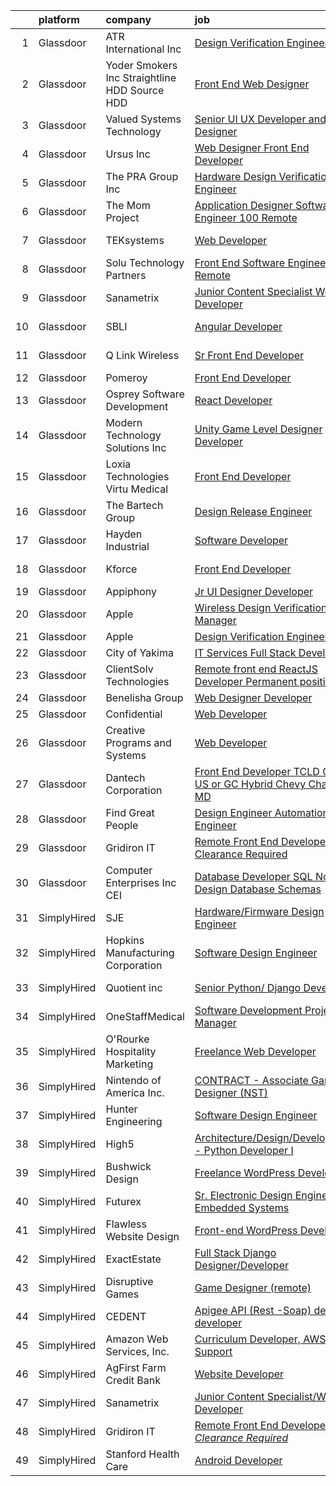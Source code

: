 

|    | platform    | company                                         | job                                                                                                                                                                                                                                                                                                                                                                                                                                                                                                                                                                                                                                                                                                                                                                                                                                                                                                                                                                                                                                                                                                                                                                                                                                                                                                                                                                                                                                                                                | update_time   | location          |
|---:|:------------|:------------------------------------------------|:-----------------------------------------------------------------------------------------------------------------------------------------------------------------------------------------------------------------------------------------------------------------------------------------------------------------------------------------------------------------------------------------------------------------------------------------------------------------------------------------------------------------------------------------------------------------------------------------------------------------------------------------------------------------------------------------------------------------------------------------------------------------------------------------------------------------------------------------------------------------------------------------------------------------------------------------------------------------------------------------------------------------------------------------------------------------------------------------------------------------------------------------------------------------------------------------------------------------------------------------------------------------------------------------------------------------------------------------------------------------------------------------------------------------------------------------------------------------------------------|:--------------|:------------------|
|  1 | Glassdoor   | ATR International  Inc                          | [Design Verification Engineer](https://www.glassdoor.com/partner/jobListing.htm?pos=128&ao=1110586&s=58&guid=000001830c81aff4b227bae9e750d339&src=GD_JOB_AD&t=SR&vt=w&ea=1&cs=1_fb7da56f&cb=1662362169695&jobListingId=1008086119494&cpc=6A22310A23505C64&jrtk=3-0-1gc683c0ojoqa801-1gc683c1bimai800-4d9c965822c404a6--6NYlbfkN0BfNYU94KzJuWtLrCRU4sQ8b6XPKhdAMrb_eI6vBPAcxGp2vtubbaCPO_moSyC27F-JGLwg56X8qq40Xsf4OF_lugtX8Mi_Vxx8P90hvtaYHGFyIqYhUYPsK4ZbBZVihhbTTk7nORfjq75_lRGAVS6LDPsgb_IbCYjqj9rQOcB8_j-6MaO5SxBunCSR_GN4KAk3RxlZxEAwvbjK7rqBkMvDGQNmJ3PSdDhZKyOQzz4107pqVYKkLenCrgS7-H3qlaPOGDPYEPeQ6v9kQX6r8MYiC_ddcWY6wdIjRfWui8-JiTBbMC_hHh_Cw2xKBXFg38Ql8fp362nIdkLonEYkOZrv5aIGlhgu7SOWxoBQulpiX0wPXBOrNQdKhFg_ZO3NSrFW8i4QTjLFFqJOcKdR_JM8xm9d0KtqOCJ2QP1BPnSrPCk41RdMPCeWNSAAL37fc5FdUieqbKj2uOdUn6XR0WK2kkElOAISA07ISr6UXrPYPUkMjQhCEvJk_SBP1DvJrJk%3D)                                                                                                                                                                                                                                                                                                                                                                                                                                                                                                                                                                                                              | 13d           | Milpitas, CA      |
|  2 | Glassdoor   | Yoder Smokers Inc  Straightline HDD  Source HDD | [Front End Web Designer](https://www.glassdoor.com/partner/jobListing.htm?pos=108&ao=1110586&s=58&guid=000001830c81aff4b227bae9e750d339&src=GD_JOB_AD&t=SR&vt=w&ea=1&cs=1_adcbdcf1&cb=1662362169693&jobListingId=1008097207409&cpc=7E331B339EFC28D0&jrtk=3-0-1gc683c0ojoqa801-1gc683c1bimai800-1fce3864310a3f03--6NYlbfkN0BOdRJV5k-L3FNCzjCgEhEptbzWR3mFvjnAQnp9JcinXOCVt8QEYBvHqTiHBHSlg98hTrhJExUUVa6v67S1gFyb-OBe8UoPzNouRDn3C9as0WFadlKMeZgUrqrdZ8hm_e9Z-8jTT-HPwLMdKEaf6nFSEDiY93r1Hqa_nw7whddI5F-1mZvAJ0zg1eaCReXvVOpIf1qyPiH_mslXEY-Cu-bfgDy5ihn8x3qVLB4fNCmRgFaUVBiqAWL8EoVn1pit7lsJFNMjxkiN26qo4dEpoW9QdLDehLD54zGyJgDUY1s5VmNZK_Xb9Xamo47MPJGQaYqr0ONn7O_SVZmzEecQUAjxw_wJdrRFROlUlMtGEcdyLWoh6Xf47WumWQA2ZVTyAfoDlwD-W8DB3UtNSaRYYt-B3FaFj7fMl0_eojd-8TDFXBTUqUgVV0GBVdFKO3mGUAmu805xxMf1r6sl5Apghq6BXim15yu6vhBvcWZKwpvSor7XjdrJLFCbr0BjdG5bNsL8fLmZ8-uTSg%3D%3D)                                                                                                                                                                                                                                                                                                                                                                                                                                                                                                                                                                                                      | 9d            | Hutchinson, KS    |
|  3 | Glassdoor   | Valued Systems Technology                       | [Senior UI UX Developer and Designer](https://www.glassdoor.com/partner/jobListing.htm?pos=115&ao=1110586&s=58&guid=000001830c81aff4b227bae9e750d339&src=GD_JOB_AD&t=SR&vt=w&ea=1&cs=1_ee06b397&cb=1662362169693&jobListingId=1008115945211&cpc=8A48E7D5890B96AC&jrtk=3-0-1gc683c0ojoqa801-1gc683c1bimai800-79c344923fe7279e--6NYlbfkN0AtR68e5gWpPxoovZgA7Udo-dcymoK0NpHFMpIgh7LYz-Xd_XlVsIVo_P3rB4h1ufY2_7Abqs1GSbLoXWnt32pIkfeeGMqvDdxAGRYsW1K7KSSPbzDEBIdq05YsKEyEQYLlUlflTaQPwdQLQW-YP-NbjZNguQpir11CdaiOZAiL1DxriDIm8mOC1cK6juodC9U5oFOYP6Z6jxJ_OtAh42Uf5eLzu-DO3MRtwt3QZlnqg99u3s8QGhmFQayfufIV5j71-eOgnsNUtRLcGm3PhMzTTlsMdG1XnLdTQpeqWNP8HnZ6VnVeWVQj-sQulqzQ7yvuVPQNoZgzK6edY5qL2YsXTzzd32qrrSlKsAw2p62p_r1XW_2mFN1THdnMnqkeO_rQLbkbj-oPSfhD4IoeFVDPW3Ul62yo_fC615EwM9bZWig1915KoODfB6v0dr8DM9ZvXG_t5d_SURqb8celpxPSXZSxcH3obwmr1ovwkczQB4s0fsO_DQi7WGr5qLi0H8PHBgQoqA_R7Q%3D%3D)                                                                                                                                                                                                                                                                                                                                                                                                                                                                                                                                                                                         | 1d            | Phoenix, AZ       |
|  4 | Glassdoor   | Ursus  Inc                                      | [Web Designer   Front End Developer](https://www.glassdoor.com/partner/jobListing.htm?pos=129&ao=1110586&s=58&guid=000001830c81aff4b227bae9e750d339&src=GD_JOB_AD&t=SR&vt=w&ea=1&cs=1_b17d50ea&cb=1662362169695&jobListingId=1008097361956&cpc=8795CF9063CD573D&jrtk=3-0-1gc683c0ojoqa801-1gc683c1bimai800-0ea09b14e2348c5f--6NYlbfkN0CT8vBT9H5mqECx2dfLV_FONLPDKpIRssxVwtj05Tmm4rA5I0VNOPdM1oYsK66ov5pqYS3gXk2ozh0lVEZwzGOqZs8rlCBef2uQoy630wv6aUBqB1D9vjbSnni5WCVaS2e0KhCWi_8-XMv97hUEg7H9r8pKMO8klnwzDsU9mPVyqE5wVDnTov1Pu_UnRYhnE0_Osqvwl8WORWgB_kOjxQQLPQWG-NWIcptfTftC_xvyt1c40uobZ403OrjOg5_p8zqz3cLzwrnHTjqWeFEhkd7FYyVcjiJCMFkVznphRmtkhKbL2ZU9aWVWUjChbdkFdlAiu4tIvv-tEhlvNaragy1ZQhsvGhOC5anf8D4yfIGDJbK-bmh5xwt1uscED6ao3EPCxdfHKv4RZ6Q3-m_MTe1dE6Nugv26rrW9yIa8ooHEPIgJzYTeC7TeJ6xGxEjr0Q_LC6p6H5q3S5tqAKobaBFAUOLFzaYkqfJx113jx_K_L_nMglR_563sJVj5fjl9NqCXGH0Y-XPERo7KAnZDzHd_IBj-LfclVO15OUHyiRT8ycLkhtXG4oPmnT3pGG1xPSaHi6KLVzLUFRdQfExObDMHLmEF3yAjS99Sv5RV-uis2IrDPjv3rGyNd1QVOpkGAmXPJe6kLlrwAx6_KVc0IbJGzyEd1IPgMQEXHph4pd6hHZn65wAzZiLR1_FLoCnaTiG7rp1NfE5mz6ZUz9HfYdEQANI6L5_ddDQxGJQdI2qBIHPidZqM9pdwziYUzAAf-udPFigCszBODJ9A2ay14IEi7lr9JIi5ay6hEeXMcmTXP31wiw2CeC-tS3Va9ZI0ujA_6MwoNDrZt-aq-L-RFniiysU1nzNVoo9k-mBek7tJD5MqOl_WJOOlvenIxi1d8uNCypEG7qUWqbACHHPNa1v95e0OfB3y0YYVKkFl_tYH-ohmTStXTM9rz5rR0r5G6UItptI9HDHmU75orzjpkQ6AUotUMt_UZrhZfyKrg4B6o0GatF7GdIs3)                                                                                      | 9d            | Brisbane, CA      |
|  5 | Glassdoor   | The PRA Group  Inc                              | [Hardware Design Verification Engineer](https://www.glassdoor.com/partner/jobListing.htm?pos=103&ao=1110586&s=58&guid=000001830c81aff4b227bae9e750d339&src=GD_JOB_AD&t=SR&vt=w&ea=1&cs=1_4557d3d6&cb=1662362169692&jobListingId=1008100904015&cpc=9FCFC59387E3FBF4&jrtk=3-0-1gc683c0ojoqa801-1gc683c1bimai800-8b176f5db915cdf3--6NYlbfkN0BK9GXDcakwdiqmeo8o-2GvkYnmPkq7xevAHdeF_847qpKPL2SRITVHQHTcxmIx5YkvgyJsBrtmTvu9iRXpfqhyAenhqH2UhllhrUzti-LAYvij4_6zfLf_lUx7fZaSvEjjAXo9NeA73DNuaj8w0nMH-EHmqLj_N54gWVN9OwOua1ZDtv0MDvjlrS311cmq6CIk80S8cR-S_XzH_RVSvQNt0WGvt8VNmWQcf7j3KfDyVojNgSYOBunbNcfDVCluw_zDINHpdVEcYzHc0bZWVsmBoABbK4l1kAqDz_0QayZ7MzvSNtelHSbYfqLRUdIUDnB_HhXx5MoyF2C0JJnmW2OchSjVgdZNBApps1nJ9pNwqOrmRMRISXqLy49Eej9zL8wK6LtmUG7HsMpSqVBrIVeBQJoWnyzsRka9eQJ3pzgdTEDSyn53iMm8Cdz3vnlKrO5lCP9d5IYg8BiJi_6KCsrucRGzScjS_uXZtMgHie88c9mWpBRFJLfr)                                                                                                                                                                                                                                                                                                                                                                                                                                                                                                                                                                                                                   | 6d            | Santa Clara, CA   |
|  6 | Glassdoor   | The Mom Project                                 | [Application Designer Software Engineer  100  Remote ](https://www.glassdoor.com/partner/jobListing.htm?pos=121&ao=1110586&s=58&guid=000001830c81aff4b227bae9e750d339&src=GD_JOB_AD&t=SR&vt=w&cs=1_76581d06&cb=1662362169694&jobListingId=1008111532193&cpc=F5E96E35A1725171&jrtk=3-0-1gc683c0ojoqa801-1gc683c1bimai800-195b8239f22c344b--6NYlbfkN0BDp_epf89aHDQhKpPegNJQ_ldQpEFZQsM9OcONMGxWx6pU56EKHF58QjVdAUvn2gUGEsG5uivYzAflrmwIyjs8buC-UN7ou_4VISFBgtvT6kWtTdBLuSeLNE3ebWKG9_EqvxhsMx0hRY5cOumT6scpk9plX6cjjnrfkAkGzUT2tCoX1D-FHfHu1xt6vULZrufVIOGrIHIUI-carlMQNX3i7RnSSU8ucn3uRft4oPPieEn8LCDO0qupr48Wl3-4raBX-pgGEAybGjNlC212lVjBZHQpGmgzOcK5KcpmdIOpFxT0KzzR4Y7rYKL-P-xSw1STIW0Tsq91DoQfCIQ3ceKaoCWteYcHjFCa7g-J-Z8JAhM9bwkp7OgEIt2xWWCF0HGtFK0kqBWKTUTikpIphAvsoyh3Zt8vUJMMUjcT1KiQNlaXMqISPV2Qz6FUs4asxDGioBddj3oJ9boX7QZGxa4xxf5evlEMqFC--XBmqRXfkWKE1tXBgV45A7mRJzV6qGjxUgzT5eYFJEDNCixe0FhBoXcxxw32OQXcG7F3Jl3UPnC4RVOvjWGZZTnd2tFOEV8%3D)                                                                                                                                                                                                                                                                                                                                                                                                                                                                                                                           | 3d            | Remote            |
|  7 | Glassdoor   | TEKsystems                                      | [Web Developer](https://www.glassdoor.com/partner/jobListing.htm?pos=124&ao=1110586&s=58&guid=000001830c81aff4b227bae9e750d339&src=GD_JOB_AD&t=SR&vt=w&cs=1_8ff71d56&cb=1662362169694&jobListingId=1008104913806&cpc=1CBFC3E34E2A31FF&jrtk=3-0-1gc683c0ojoqa801-1gc683c1bimai800-24786c3592676f1e--6NYlbfkN0AuKz8EBO1xHDEL7V2YF9xF3dC_I9B9i-Zw2Jh8clPMK3KTieKealHQySFBD4L6FvPWdPYhXp7Yz8LicS4govR82H59TFGex7KE_jGpK7ZS_FY-EBrpm55Fqgt3ij3hAf0wOEwO3vXL8XgmHGZeiL47BLHf8_hWsCgaTy3gDHml9imQxlb-kS824QgvVNfuPVt6MLGUetWUzpa-qn4QT_BrPXYfX3-1lJ59xv139IZTVwH1xEZYN8dFD6RXD0K5c7a3i59yUJt_BO_22t0JCaT20aBKMUXu9BT2lcKL6dtjJ16CdXX1Sn-AB2-NXri4QB7NlWK5p8960lWgqIdz2BSSoGZ5Dp1pUuokj6Ce9gmOAOKngAaaPhZwC0RrXIDhqQcdCkEnkOPtdMSQwWL2lMTc_s2886vX7vXzlq2wGJcN0aHZht-WxveRJT-oSIhtX8dAHMZrbbtBtOn076ZASYhltKDfkGCRPJBJUI9x2VLTYC9ju__MKhCKJjyvuFMJjbl4Hzw5cEDKe5vdzUQJsMfYq5r5KMB9Jp25ebZK-OhQaF9Lz9Hth5TFn0fS9h8LpRl9Pct7NfLNYCjmRIcEKTJRAbVzG2Dhi9ioJcu-7VFYarV-xVC_CDiOjkwB__4gkKjRQn2Gv3iVyNnjkmFNXtSeTfGaBz_Xlxk7pEmqq6TY2Whq4wcduq0CYfn88vaOXHZ77JrqqOH9750X75mEVi8aARBWtRGoaZdYPIpQP3JcTyKRn1vwXqyPOmIVhCYsBWLcjOqnNr7Xdkt0NN3iznBZdigoSa_1lvgZ-Iz3D24y9bv1bmYk4uwQpmAhBg9IH78g8RQgdJM60r2uXuWSdD2HU_iP4NEoUL3pHrBLGicmbPyXvgw3MFLtJj5yfNdQVh-2b71TY3nTlOqX5YWKxtEZcXMwtH2HMK4mvO1mkK94RQ%3D%3D)                                                                                                                                                                                    | 5d            | New Haven, CT     |
|  8 | Glassdoor   | Solu Technology Partners                        | [Front End Software Engineer  Remote ](https://www.glassdoor.com/partner/jobListing.htm?pos=130&ao=1110586&s=58&guid=000001830c81aff4b227bae9e750d339&src=GD_JOB_AD&t=SR&vt=w&ea=1&cs=1_008a600c&cb=1662362169695&jobListingId=1008114121739&cpc=ACAF1607C5C1E404&jrtk=3-0-1gc683c0ojoqa801-1gc683c1bimai800-625412b61365ca04--6NYlbfkN0BF44N46mYh9C644D-0F1HW5hklSuSLnbSsfBa1e0VGNHmtU3Z5yuy0P5jjtP3CDnZYrwvkE1T6Bfr-kWnFjmksFWQUwIb_CNsGa57mV3uvRY2J26Uh8yRICvRf1VxvuD4HvHiuzwUYACIluLSpQcBlI4i72yxCXFS7SdqVITvSVuiIgqMhA7HL2mQbiXgpO-Yjoi6Spz8HYWGLj60jBoTo3hz-dAlUhOOvNiI2juho8ZVmaOYWt5L3BjlaJUQ3fbCoOKailjkItTZ7uGODWpBCHVefEEshDXDvOF3Q_VMUhoA1yCt8E2ABhyPNy3wIbl-2rCSP4pRbp5S2sRfcAYQuJy8y9BhMploZAdl90EdE4WbSTSGFCue2qWPGQhygPyRn7u6XwNtV_PCEkpI2tjT01md2XXa-T-CdXRb4jSb6AXM2h1S0wSNcvHTkpvd4JhOALhkDMGhei4reanS7LoAbxoAv0Ly7GOte4awjcCOA1JeushmumqgtGEAuh0pM2yQm7zihpbqiGquAvC_2q2mk)                                                                                                                                                                                                                                                                                                                                                                                                                                                                                                                                                                                    | 2d            | Rochester, NY     |
|  9 | Glassdoor   | Sanametrix                                      | [Junior Content Specialist Web Developer](https://www.glassdoor.com/partner/jobListing.htm?pos=105&ao=1110586&s=58&guid=000001830c81aff4b227bae9e750d339&src=GD_JOB_AD&t=SR&vt=w&ea=1&cs=1_7bd7baf9&cb=1662362169692&jobListingId=1008107815764&cpc=6FC5BA77C9A4CD78&jrtk=3-0-1gc683c0ojoqa801-1gc683c1bimai800-b245c521c04dd0c2--6NYlbfkN0CyQKdz8_lqdlgY-c-amsQST66Z8QjChsyYA8vzcGklWI54h1yaGRml5nZ8zCgFfjKK9ZLdt4yoVKrNz6IE8WYqPgnbtAenCgXBCuUJyRj9v1G_X1xDpaq7D6TVuE3LE96DJszuenHbsextHgw9-_0LokNeJq8xNTHga_useAxykmPnHKlxTeGpxpVL3bGTZHKP19VYb9KYGZXeo8J1Mn_ImnqGxEko_mEveXvkU_ArmB3TYRWDHJaFcNrYmdRE5kaV4vMGsrHy9bZ-j2wbEUW97XxHVyofxiwDgUAOOwBHGc5l-6GLB5_fpiCCQY62LehxTeAkL9qflKO0QxE1pg_ZqnnxT4EdDSLJZT1wi7FEM0LWaV9wOVhaiQaXsqGjDt0NIheCNnRH-kyHF40mckds1gc8dAEn_T0TpYJFEyg0suHUOPgf6mQoybVKT2s6ThMQCBREYUMavzAGbO1A0kNfTYBDsZHPKnBMnd-xIJGC-Bmghz8QPvZJ_QXEjLPFl13fTVsRdK-5hFp2558lqbylEH-QSrnMd00%3D)                                                                                                                                                                                                                                                                                                                                                                                                                                                                                                                                                                   | 4d            | Remote            |
| 10 | Glassdoor   | SBLI                                            | [Angular Developer](https://www.glassdoor.com/partner/jobListing.htm?pos=106&ao=1110586&s=58&guid=000001830c81aff4b227bae9e750d339&src=GD_JOB_AD&t=SR&vt=w&ea=1&cs=1_8767c1f6&cb=1662362169692&jobListingId=1008093718251&cpc=BFE8C4BF51BDD557&jrtk=3-0-1gc683c0ojoqa801-1gc683c1bimai800-4c53e8836926b0e8--6NYlbfkN0ANPzSidSEBYE_ak-IZXiPVDVgP634dKPerCPZGJqF6q2af2l_NJ_1y45DedaMq5G3lc2h_U5NiXk-366AUFXbf3Df0aZ2bsXdATm5stMIxX3ggPbAe2J0dNle4IgzISMd1yCRXLFdS8_6HYoLUfbNcFwF9yAkvAmwCjcSIaIPFjWE04Dj_pU307g-Y28LFBNKYI1ZOXwLU0ySxrKCzMQqXC_J6w4tQEsckKPFzODczvls7h5bttadxb4M3ty7bt30mNWjaOX81odRlnZ61WFnWE62N5TZDIUa4NdKg-Ae33ky7tbq2VFHtfD59dtapDbVwgKRQ3va8EdeJEL9rIDu3RAud0oTUpN3bT8zmYAGk_nzdSco3qTs1huh48SWUHs1srYrtvEyeCia2FCQuvN5Ms70DD7xo42a0vflpyr7WgQaZaZD_7tS36POAuvQd-ECGr4VhRUElJ1yVb4TbVFYXf6i6sRkC3G4hMCMCGm6Ts-Yskm7JCmaRLzUD9a_d06Q%3D)                                                                                                                                                                                                                                                                                                                                                                                                                                                                                                                                                                                                                         | 10d           | Woburn, MA        |
| 11 | Glassdoor   | Q Link Wireless                                 | [Sr  Front End Developer](https://www.glassdoor.com/partner/jobListing.htm?pos=101&ao=1110586&s=58&guid=000001830c81aff4b227bae9e750d339&src=GD_JOB_AD&t=SR&vt=w&ea=1&cs=1_9086a815&cb=1662362169692&jobListingId=1008114570486&cpc=91A66587F56D6347&jrtk=3-0-1gc683c0ojoqa801-1gc683c1bimai800-75c8914da63f10a5--6NYlbfkN0C1n-7uwLBmXreK9Hz04i1NaXR3ByHk8AHoFYtQOHcuciy9yuWPS95ECADpxkiJitWYu58UQU7pmf5Y6X8Kjdi0tE-WxHNZDrMHiRnLmZWaWBVf-cTXFC2MoC85pUqsUr-XkUOnEYa-PBYic-HxARVO61nGf9tqkohW0LDI0Mgs3BWUK2uBPp6XzE4kTYDWRF04JZ3IAq9ikvSax5EJ3EIBXGji6B5D0j2e-YwMr1sPZ127v-YBWveUiJOPMzRaiEMllAH3Tb5TjS6hvhruhxNyzVMukreRxXKLA1PfqTY6w34K2Qa8Ak4x6i6YnmyxSbkzwTQVBJXMug79CAG3tZbj1zpJHp---5B41bdhp5zSg6Atj8j8t_ZIcSJ9WNaj3bN7blcHhgCE_SOHw_QxJKeJfzQJz6-I2CUIJPi8wWC5S0qAMoTbpeS5vAL90SsUHdHWMV6j0EVdVR0A0XDGdajY2Ro_X2eA_SFPRuXdCrfDrnrX-y-Q3geIeMhv_fl_Ro-q-wFyxFdHLA%3D%3D)                                                                                                                                                                                                                                                                                                                                                                                                                                                                                                                                                                                                     | 2d            | Dania Beach, FL   |
| 12 | Glassdoor   | Pomeroy                                         | [Front End Developer](https://www.glassdoor.com/partner/jobListing.htm?pos=120&ao=1110586&s=58&guid=000001830c81aff4b227bae9e750d339&src=GD_JOB_AD&t=SR&vt=w&ea=1&cs=1_4f449bd7&cb=1662362169694&jobListingId=1008106910733&cpc=2CAED5C921A5F994&jrtk=3-0-1gc683c0ojoqa801-1gc683c1bimai800-db91e6fb272ae308--6NYlbfkN0D5SOSjBQnt-biVG4QfmhuhGy-fN04FkfVxiViWqSq7Ud8o3kdrjYe1m6tPSntfjfcUaC9tPilnIGHAbYfK0xgh4UwxMp8bQIMqoLgFHY2FDDsFSWIEefy7ZpWUzLIQITpvBRA5dFWnJ4FK4uZyimRYfDk0IUyq9d67z2EGfwRDmJT5oambEbcHqbDWB0rWjAlIRxJCyNj9weegIJF508I93NS6bvpecVl4O-jPDBsxApDVr4QScW2fgaMDSmBF90stDAj9k5V6t1om53A1tiroMBIG0Obny0Ejloveqh5ddky9iKoCVXFV57PZtXEcl3NYsGjCniAB3aaZE-wQn80_dqJ6ayMQqGLstfrqxgEF5CV9pygKVA5_FaEavXIsf6MD8Zd03C8KuBDGz6dIzRjFZUWg3-hIns1HOMXRLErpI5bIvoy4Pjt7R9vy8bn6-AS035CDqB57nmaYTo7kPqf5FqBDxoA6PgSHK9QxXa0d8RXQn7eGPkYwmw0Cpv52OFoQf8FrtupTww%3D%3D)                                                                                                                                                                                                                                                                                                                                                                                                                                                                                                                                                                                                         | 4d            | Dallas, TX        |
| 13 | Glassdoor   | Osprey Software Development                     | [React Developer](https://www.glassdoor.com/partner/jobListing.htm?pos=109&ao=1110586&s=58&guid=000001830c81aff4b227bae9e750d339&src=GD_JOB_AD&t=SR&vt=w&ea=1&cs=1_3fd65853&cb=1662362169693&jobListingId=1008113987847&cpc=A8EA696C92E7776B&jrtk=3-0-1gc683c0ojoqa801-1gc683c1bimai800-3de0893796710b61--6NYlbfkN0A4ozdFxTnglSwjbUy0L1QJRbd3FSP9jCRwqNuyjBc7i2HBcOPywu9dv8lUjU2D2uQ9AUk-gVkFJ1LmcONLsVZNXfdKb36w_NaBO00R8jC0MjgFfarYQ05hs61Gpt3MCIP6BV94lrEHhH-pPAJNi6sBoE2nkoUVusBXR4r30c4CnQRpwAYBlDpdkPmYicX07OiZfHeUNF9b2Pn6a7S0OOjx82ACXQc9CdUbaS822Y23E5QpbrgHxLoqhAm3DfjDB6xcnhLxrPF1ts4OTTQ6t3As3UdEp3TtHkOMOKd6lIdBPMJ5VY-8v9x-Kkj5MruqarBDCQ3pWTy5k13HZmyeuUgBiXqC563rSMYJLiVB7sMMKbqaDgQ2UONygO7eXWK9OcjxsWbPe8i-SaAK8akdKvdzGa1QyxdfECPP2L_AVeTLG_SqCT5pHvDVTUM0N4nb_TrFTnObS_NjuQHxoOKnGV8UzzH-Qw0HKTJE1R-FoOcYqs3LbR5IWyBRD26-fSkL8jf7hFaymfgypA%3D%3D)                                                                                                                                                                                                                                                                                                                                                                                                                                                                                                                                                                                                             | 2d            | Waltham, MA       |
| 14 | Glassdoor   | Modern Technology Solutions  Inc                | [Unity Game Level Designer  Developer](https://www.glassdoor.com/partner/jobListing.htm?pos=122&ao=1110586&s=58&guid=000001830c81aff4b227bae9e750d339&src=GD_JOB_AD&t=SR&vt=w&cs=1_1283c955&cb=1662362169694&jobListingId=1008117033816&cpc=F41FEAB56D215062&jrtk=3-0-1gc683c0ojoqa801-1gc683c1bimai800-4457a9ce08e490a7--6NYlbfkN0C26OT7h5zXl7z1yVTYwN1d43osiYS9hmGqw_eY7i5KFzRWaSyxghJjTLzNEsEWeJhFT_GRgTsYgHXqmvvL1XSuYhg8HEKXSQHvH9TV0JmPEyY5zrHkoRvr4IX7EqnKNrp5tniENLVz62Z-zYU3i9zkEJYlhMWfoTavIvcSATNObwxYtb6s00WFZ5tKt4iUDjChPnhCLRGVT7GgEf3jukB4SPtLc6FdYt8wf5vJBEZwj89LJV1UnnaejLRvg0vMMmeQnEDl4G87Q6ZnHQwTIl1Cp3p2GX7nEoYQ62l38mo4DS4qu6T1jiK40Qz2qPQF7jmtDLrdjYyDh_xQHjvbLByBMnclQ_0pLP6XnvpKBQjXB9UXqJfeDkVcGJn9xqTwRx0_UTBuByVPMGuUey0asN_PEE3f4UczFWo6XivqLSd7nmW0vWBtzoHu)                                                                                                                                                                                                                                                                                                                                                                                                                                                                                                                                                                                                                                                                                         | 24h           | Huntsville, AL    |
| 15 | Glassdoor   | Loxia Technologies    Virtu Medical             | [Front End Developer](https://www.glassdoor.com/partner/jobListing.htm?pos=112&ao=1110586&s=58&guid=000001830c81aff4b227bae9e750d339&src=GD_JOB_AD&t=SR&vt=w&ea=1&cs=1_ec73910a&cb=1662362169693&jobListingId=1008105953811&cpc=BBD63848FB84346C&jrtk=3-0-1gc683c0ojoqa801-1gc683c1bimai800-983de522a610ee3e--6NYlbfkN0AuAjYKnBHsdkcMxrD7ZJITXxV72vImVt5xOyKRJQecNA8AfK1fwiaV-4-CXTXtdfQKUlh-r5hJjaGj-dYsy5tFmwpPBEonSed8zEDkh-b83J1cauBUmZbKV6Hb55rjqPHvBYEEndSKl83boFkPJNLOxS2E2PUPbNbgDeY41YL4Ie19XCwwQEuLJXD-EZ1X4QqK8QK34xmeki7ChzMIb4k98jonq0erUAjoKGnHeGJX3m1iVrXeeWISg2YUc6uFAz1fRpgEuqLZFVtr7sdq_tTJE_Len1sOAkP1arg1BuBuyWkITa40rmKoBDX0makiCGEEOFJSH--lKWa18G1Lox-j4bL3T-F_byTcICRr-hRrkpRsbalDlN9p2JqJlSrVaWXJikccpBLVkoNaKwAvYEVoYo_BOcd-UyzSwPgpQXQgBHXB8VwIAJtSf57kLRppwG2bjoj34PpZiH4eO-DOpzClNick2zEUltZ67BTJbl9TzZi_zazzS4_xCb50Z2HP8rM%3D)                                                                                                                                                                                                                                                                                                                                                                                                                                                                                                                                                                                                                       | 4d            | Miramar, FL       |
| 16 | Glassdoor   | The Bartech Group                               | [Design Release Engineer](https://www.glassdoor.com/partner/jobListing.htm?pos=127&ao=1110586&s=58&guid=000001830c81aff4b227bae9e750d339&src=GD_JOB_AD&t=SR&vt=w&ea=1&cs=1_d42e2a22&cb=1662362169695&jobListingId=1008101957129&cpc=61E17551093C17CB&jrtk=3-0-1gc683c0ojoqa801-1gc683c1bimai800-12c2ed0e6872a2b6--6NYlbfkN0C7-FDDT93s0qSKP7uYkdNgAgpSNvwlK8pJNTkcTbZQJnKDJjfvl1yFU2JPCK1oIIr3Vv4W0kPN678fUYyhVjvskvZcIUtYV-o3NeEVstvhq_BAXEWSblpAJIItO5viKKPawTujeMN4FZoohUkm8A1uNB_PEYe6hiy8EgDU6czC8UA1wRQBNWZajDCwbWExGSocXcXUCMEvgvi9ZDh6YQdKur-nGQkZ7CIf4bC6bA-OrWsPdkrHP-Yp1-bKU-QiyOh0ATs3u-PD8-TRgF6eISwl_4NoUJjwWnBRCziMIfwB3tU-sIgHw2xPMnsi7kd6dTy-QiXYx3cNnslKt_tKkHhdNwujPtjsXvCygp7MGBKcuHApsxJ-nGJFSGVqqrpOOHA5JTSKO4gIbaT8bKQVlWJEeSaBQrgviCtadipCn2ZmY_m1s8ZR8nhskI8S2ULdh6zrfidq9yoCG19Rqo_zM0482oYs9cG-pqO364qwD3gvajVIhnt20oo2)                                                                                                                                                                                                                                                                                                                                                                                                                                                                                                                                                                                                                                 | 6d            | Auburn Hills, MI  |
| 17 | Glassdoor   | Hayden Industrial                               | [Software Developer](https://www.glassdoor.com/partner/jobListing.htm?pos=102&ao=1110586&s=58&guid=000001830c81aff4b227bae9e750d339&src=GD_JOB_AD&t=SR&vt=w&ea=1&cs=1_be002390&cb=1662362169692&jobListingId=1008091695587&cpc=DC9BC4DEE5BC1459&jrtk=3-0-1gc683c0ojoqa801-1gc683c1bimai800-415adbc4ad346c55--6NYlbfkN0DzaDHVbxJ-LJZej0v9fk4K-FwNocoxjQ_zxp68kPBvcnDJ4c9ythlAHE255_DghaFeMPJx-HL1COyNhBYn3N-cPsgdcngQBEr0DJ2MOc0pZ1XI-PeejIwLI4lwIRRBQgdD6iVqchyakwlafN3edKNOlF1L0ASEDMG7le2wqf88xF2gR8Ko4g8xHYnl9HtkaNB0Xo6R64lsiGq9rOMP3fdYTgRUiaZKfYrUAFru9FXC5HoKrbADO_29Ux0_DqWttLpkmHP0X2_M9O78i6Bv-_qA5QG85w12RnZmWBlbEzlnS8iHwCpPGPwrLfc68b7ZDJcaaHJ14Yl-z0k620ZuFlsVS_A7HgSdA_uA6S4OvDIQ5_8HCcYc2xH_qKsFfJxSNEUwoufHwl6OP5LTZT7bhPpwUP79Xb56fFN0IfqsLIYmyhQcvnNU8e5f8SKOyVi8pHl03qnBKK4JQOt8lmIPWeE84l7yTynpCb9BiUVoWsoLZv7rIUtnT6bPfr33B9QylGk%3D)                                                                                                                                                                                                                                                                                                                                                                                                                                                                                                                                                                                                                        | 11d           | Tulsa, OK         |
| 18 | Glassdoor   | Kforce                                          | [Front End Developer](https://www.glassdoor.com/partner/jobListing.htm?pos=117&ao=1110586&s=58&guid=000001830c81aff4b227bae9e750d339&src=GD_JOB_AD&t=SR&vt=w&cs=1_0851ad1c&cb=1662362169693&jobListingId=1008111364799&cpc=2187E14FC6F1B769&jrtk=3-0-1gc683c0ojoqa801-1gc683c1bimai800-3254433a821d7cda--6NYlbfkN0C5IatSLh_Ak1q39eQQoPIxD737RW9NeiYGvIRXkrLjEBkC4LI6KweF0vk9JRHgKW_sNQVrmA8TbBvMlsj0HqwA8aS5YPhp-57oB63Wo1avBfVQ72zVBSIt5tlB7hHiuYrOOMujcMMWTByHG_tuDVB9VR_UF7C1aMfAl3epZcOi-RXpXDoobHOOuQYIhHEaCgfAfM7XeGB-Ff_4kpTkbf1RGDYVYQNhU9JYyCsZKg4XKZeUpvZLW7fI4912vl-euTXsSEXX9yWRSSEecZfNJL5HbEzra0WChbk_tjhplqUNrpCFsDyB4va2_qKrJwO3xiQrQOtsn0mlJGdKJuqb9cj384U2jBgo-TvQDAERLm4BkKI7WM1lHavCe6n_kmHFA1jl_jg2JWRfrELryvPlQN9nMXkKA_WXbMgpiE_TseLJtQyUeIoLkDE5hoUJJhLeGxVCZtZiXIfnbekK0OZK-7RHpKXu0b8PieMTg99QaaOK_HUzUtCs3oR_YBTdT63bGIq_sU2BoO7kHYHnHCSHi_UeGFCS2RmVDe2tWLCh4QcYVm6yVyQH6gYrJGfR_YZ0g7Ow5DeF5-isVv9SXHtAnG5-1mwIERR-T9Ty9wYGiqEiX4HDzXnIlDPt)                                                                                                                                                                                                                                                                                                                                                                                                                                                                                                          | 3d            | Baltimore, MD     |
| 19 | Glassdoor   | Appiphony                                       | [Jr  UI Designer   Developer](https://www.glassdoor.com/partner/jobListing.htm?pos=110&ao=1110586&s=58&guid=000001830c81aff4b227bae9e750d339&src=GD_JOB_AD&t=SR&vt=w&ea=1&cs=1_a1b99ed7&cb=1662362169693&jobListingId=1008106905500&cpc=6FC5BA77C9A4CD78&jrtk=3-0-1gc683c0ojoqa801-1gc683c1bimai800-ace4701ba98733a2--6NYlbfkN0DBc7w0xclGgia4rxR5d721pIg1ynEBDV_Wu1axbExK5d0pbSc7c3t6wMwCdRzWOG5gAiI9DzWZozo1Hs_dX5xFBK-3mPdmWahEd8iOAY9Y4S9YneM6Xl_nYOCUXvbXwOJj2Ds0fi_QRx_9l_ZfSqHqnCt5_KkPwgPFVZdduwuKrjoxYKHndxRL_08kRAVw_BsYYwA6ffwUaYFi2HjBQoFTBJCUptPt7PnUosEU2ywtilQ-MIZ4Hhn-w_MEULxOIs9GMiKGQbcNHkLmb2CdjXvKSHT4DPwWfDGQ39PFkpSZ_M58efpHQD2GPnbrkKYZyIzIeTRt1XHFtK_5Iw4pqhqZQsRqD7A6MsPYqGF1_3g_fcwyXjbcaCnmgjJg1QqxDC0itFtxRaBkwrhLHYEaj7eJaTtD0QU4-wb_p16Xw8kZOYxCqoHDwrfIsxBV8or-NYddqEjvGBa4WsUd2WSiDfLq0Rwt2KPDQDlbZGOpAzeapsnktm9RerU5ktGbYqyxK3BA4A3tUfY9_lMhS5nVNtpJ)                                                                                                                                                                                                                                                                                                                                                                                                                                                                                                                                                                                             | 4d            | Chicago, IL       |
| 20 | Glassdoor   | Apple                                           | [Wireless Design Verification Manager](https://www.glassdoor.com/partner/jobListing.htm?pos=118&ao=1110586&s=58&guid=000001830c81aff4b227bae9e750d339&src=GD_JOB_AD&t=SR&vt=w&cs=1_fd6b093e&cb=1662362169694&jobListingId=1008090134215&cpc=3BA4CE39D5B5DEF5&jrtk=3-0-1gc683c0ojoqa801-1gc683c1bimai800-b1c69902288ba6bd--6NYlbfkN0BvKrLyj5gPmtZO9T8euul8TCxuuKNOtzRJOomxnwSEodTz2Bc-sPZlO_uSwsktAejmUEGErh9aSmxIrzEysuYuEqUqfc6dSI6hvObWi92oGy9cKw4OpdfY2f8CIhYpC3t6Hlbw8VI9jNCWjxcPJyaheM5V9Cruy4mnUPpnBQ7wAw5Y5IaMPAVGCsldHBfxR2hzHUfxmJoS9rgZRrYWBJTxeZO7eFExL2XRjGHczawPR83VdoRZekbCBOMoB3rGSJRbVkmQvvu2j2RmqyzKjntKWq-OLszW2rDCmV7peisG3r_iui5qtixRqIsIP9Uda2N0D63uBFX23Eh_qZutQAxUKxRKOdjlB8eAsv3sRwKaeqfpGrq2hjO9TfFBhTbAPiIsQUc_-vn_xDHq3EGtv7D2cF2LN8uhKLMBJXMdSlj41C9fZbFKcYxm8jfXgiWMig1udmrQw-uf60Z96eUcN96STCwHtY9D3ZVfCv_95oAEm1wfX6GYDoJ_x3FXwMyGxKZPeR7-lONaJ4a67ZEZrCHQMSHTSpRjdQTnL20yjI1woGk3GZeUejAK6vYTFt76u0bSx5ok8sQYLoGP0eaZWkJ5SlWM73yU9rNFVajDwiMSnNO780vLvzSmzIBKeys9UU58PRujIxSQLkVg5fx_ZB77ZJrjTdWxwZ0GCYInasCnEv-fTqop3xM0eg0-jalX2V98FqnZJyCuZvUVsQbgBZqIPbxmMqFRt2AC_KofVlem7xCvxzXT3pof67r1uzMNfhu5BMmj32daVuqupeIzVptbJP-kEDfhJYhagd5Bx1cmDNMR4K30TCKvtlg11kafZest0ebC7Mh7UYL9lxMtnVZHUlvSQhm7tlmXP_2RtJ0dVdaKbOR5YIkyLN5iw-xl9NKUmqGPIoqmadmJI6O-WFZpOEj_6RL-noHR_tRJO9L7E_i2MVoDXPIe2zsCZw3H5tYPGGVEeSj8Y74EEv08p0iU)                                                                                                                         | 11d           | Cupertino, CA     |
| 21 | Glassdoor   | Apple                                           | [Design Verification Engineer](https://www.glassdoor.com/partner/jobListing.htm?pos=125&ao=1110586&s=58&guid=000001830c81aff4b227bae9e750d339&src=GD_JOB_AD&t=SR&vt=w&cs=1_75d2164f&cb=1662362169694&jobListingId=1008098776218&cpc=7F6F94E2229B3AB5&jrtk=3-0-1gc683c0ojoqa801-1gc683c1bimai800-238692577c9fd353--6NYlbfkN0BvKrLyj5gPmtZO9T8euul8TCxuuKNOtzRJOomxnwSEodTz2Bc-sPZlSXfvz6ygy0ul1ypyieJnsLHF4MiIfN9BnuNYQVAeg5wZ9WMA2ryLvIA9VYM1pLwHRmAaYUrMkH5349EAz93y_lg1Zyy1LYFYp5p5sw0R9mfVVaCuPegCxCdD2OHL_ZFIVjez9owylQ3wviyxV9Fal_Iv6kXdFRZFksYuIHwhYI6bC2eeXsSkdX_Yj81duz99E09hms4boL1sjKw0IJdPCjAPwG8s8VzAKN1dOBFevF2AtSxiFsr5kHxZXaHDQElVK8kTC2ip59_rYhI82i8Gy20k2rJzjH3LXxpB_fOTwp2sOV-VSDQk25y2bTI7R5tdWFaPjiAfMly4xxMTRE9U_fPVCQQ3S0DY-MvXyODM49vveBWc4eBicIB7LChk8nFO0FgX2kAFUGHSA2dkBlRUtpV7mNtTCwGFzQ2-t-wXAhqLsEm9pKGsLlzxxQZ36Sac51xKkceqWSez6JykOzy7y6eh3GPHbxXenxIqSpqVtzPepSoAcppmqffS9cnwTeXPUWsSg-chudHzkeCcuRJtHMRFxJDE5edrWkcLcK4-w2arPc50SGiGi2I2c-_nLE3UdncN__--jclhviq4gW4OqNKLXKxQsuG8pVY8qLGANP4nxqTMpcY5_tMlja8sA1aVK9gzu1Wfc9CtgEamqosWzUKv8iegqlMiJ96WC4iZw7RVrmdAUWsEsmnSbpio-wpyZfGYdygnu1r5dJTLeIlA5X0QHlBmqfIAl2XsybWbuLZ0fwncHgTfymYDJ1ALUNKXm1-UaoQPRDZB1d76YO4rM8gMmvQCWUqW_nwPoa0F3G4N9Uso5PDrkr_AHN1-sVxBWjuH_7XuL5jqJFxT993t_lEBpwHzkEVtn_pl04Mzat3np2bICZ27MA8_0V0Z8pvHkISQ0VLx-xaX8pHp-yjNSImec_7yzFd9)                                                                                                                                 | 7d            | Austin, TX        |
| 22 | Glassdoor   | City of Yakima                                  | [IT Services Full Stack Developer](https://www.glassdoor.com/partner/jobListing.htm?pos=111&ao=1110586&s=58&guid=000001830c81aff4b227bae9e750d339&src=GD_JOB_AD&t=SR&vt=w&cs=1_f5f8e1b0&cb=1662362169693&jobListingId=1008114560120&cpc=5C70DC7FEE0D01B1&jrtk=3-0-1gc683c0ojoqa801-1gc683c1bimai800-484cd9abe7b59265--6NYlbfkN0AC6SQMfAkHCondRquBNcE2ntt1snCy3fyoZRReqai0OVlBkuArEy9iOGZo_Uh24L-QaySKxr6YdqpCIYdO6CcPjylF_ehX9TselzVeD6b4JxqS6wbE1od-VzKYePh6nZJfmIJR1xGNviihSJK66XnDHdZLjzAKQoJKdKX86yxvY5or4RcHO69dhYVv81T65duoHpbAbvfMJu_Zp3d2LN5_1rVCjcqr1_5DNvpWEpZXyaYeWRpys0VukZGMDpjs3ORX_sO7EFtQO_EZQpfOBybb8ffL_iAH-cxLzlK4atbVCBvGHbkaYHux5az2jc-dpfX53nZN-1i_HOg5uz8cuvn46tVS0tJqAFw8oF_QXbWiNcA2C8OkRg3NKiTv02Jrbynui5uHkPCz8bL8XW-JyXc4YWcpIJuc_-1wFMi3oUGClPr8OS6p-IznjHpBn5BjaJMNqKzICgah2tPvN2tAIepes5mpPkIlC35oAMH0noDwfwDLCw8s0J6AnW7L7dEg1-jfkDVpmxNUOWM7h4p424meKKIA2SzA29DyEmMFzUFqG24Yp_frKDZ0RaYte_mwp-Zs6UDqOWMQm3mkmrleN7fLsVdE873W4AzZHLkpRKXsiEfWQa6sz4VfC-tcxxKnmRlz2zH5DeBPAapwnIKhgNUg2Ie4nNx_bDYqdcOm7DRgGzf9lWz9Q16s4SHsUnlH14nsk7RXV45eHrt4h9Ff9gentwK9JNj61tHtqxqmHhuBiX5cGgEK7SPGeTXfaqENsQ6p_OluHkz1qDxdETciY5SxUWl8nV25sHdr79xouWSvBWGIg-xnh2kGoqqYi2yzER8Dpc9n7SLBQ2BheCPNLXVVqc7j377phtxTqrpmSnmW8xCGr2WOmqirYGRHSlDEnJ6dkHNt0S8CncBBhDmL8uN3NYu7xv_hXDKxOZFTslT1jE9oRL9z65rsHfYPNEfQ70URXkF_r3CGeDcrD2qqDqxgvWWewsbBtIi6xB9-E2h4Cd1KRsBwDOxrU8xvg0so8FuoUy3ReI47cp8e9sNv5QHZ-sflHx4ZKmEaDTK3Z-Xsrr4Xdona4YRg2keLhsD9tzJX1ahcV9UJEw%3D%3D) | 2d            | Yakima, WA        |
| 23 | Glassdoor   | ClientSolv Technologies                         | [Remote front end ReactJS Developer  Permanent position ](https://www.glassdoor.com/partner/jobListing.htm?pos=113&ao=1110586&s=58&guid=000001830c81aff4b227bae9e750d339&src=GD_JOB_AD&t=SR&vt=w&ea=1&cs=1_0990c36c&cb=1662362169693&jobListingId=1008110594932&cpc=E773D000C9BC26FA&jrtk=3-0-1gc683c0ojoqa801-1gc683c1bimai800-fab89555eb1db455--6NYlbfkN0C8_SG8nAfVvFLNKrjrazLcz-EBFYC5YiWhzODOv0FbPD4HQASLqbnhLKoHjauux-fA7FBEC2vdUCotzNZpoXBcNXuPFPv7LFEib92hSJWJVSAyi98KRjh3WQRU0sXli-rHbuMUceee00rTI5W0wn2G2-pMP0VYu4tRWLF3VixaG5plr5LkPGrJsAErVWDZ67BDAAo_pd0lXnoWq4TZ2_HSAzzQi6iMpnxSrIF_-Xoc7vWw1Ie3dXLZo4hZEEEswCPQ8s9PM7rFzXuAfKQstywXLrShFK9UKKcVyQQto_eKfVhoD3rXHoAco_0-gXZN58MWqlz45zshGeQJLr23LT3Gx1yCSr6FhKHH_RpYWtgnsAVGqQ-dLg7e8bTgIpJJNhtgP42J0A6t6ynNz0ZwTeuOXsK5RSRcJXw4EfLByUtEcI8kTLDRpk_eTnE-j7eM8-o-nJ0l2AFTtkNBxpUtFGDAOqipS_Y4GQhEiVu7nehICq3pXWgouFETdOTvz812dNFc2nUc8c0A4w%3D%3D)                                                                                                                                                                                                                                                                                                                                                                                                                                                                                                                                                                     | 3d            | Remote            |
| 24 | Glassdoor   | Benelisha Group                                 | [Web Designer Developer](https://www.glassdoor.com/partner/jobListing.htm?pos=119&ao=1110586&s=58&guid=000001830c81aff4b227bae9e750d339&src=GD_JOB_AD&t=SR&vt=w&ea=1&cs=1_c9defbaa&cb=1662362169694&jobListingId=1008101728807&cpc=D3E44275D43A938E&jrtk=3-0-1gc683c0ojoqa801-1gc683c1bimai800-804696483a728e3b--6NYlbfkN0CVjp8eQq2X8g-c-TPDKEngJVNhygRZI_sRmDZV1i0hlN6T9Os67wfudge9EID3mBBLKF9rCWom1itQkIVJq2Di3N12cK9QSwXsXWuTTOFFcTZV1qfgnZIfLq_e744qogOcZRa-ZO8LoQPSFY3XxB98oyhNoF0-qaV4_kiqwTDqdXjo_PwebkwA-Q94uYflzlNYz9lifwYT3JaRCUU5wRk-z_kujhHBZh1Acu8YEh5QUyJ6dT1XlufbLQxgsEV_-cWmVR1dinh2OlMAryf8ujPwHdGYyr58IrEbmPSNKm9EBO5fcgt5_TEdXpCucL0ov7BguxEflLpo1YzcouLfQh7DQcq8iEQ0fvNjzbgpRleEEvgZKzjNCKvMqyg-MLg0_VOc_MGPzj-B1mfSxJSzoLiAdShz3lKcIoKDxArtmgCfsI2ncaci7xoWA2iQDQtOtjFnnryEz2ktUUAvgdloYwdZ-PgIlzLtibMXgEvJMHBQYqeSSDjMR9iUqlCy7aeTPmg%3D)                                                                                                                                                                                                                                                                                                                                                                                                                                                                                                                                                                                                                    | 6d            | Encino, CA        |
| 25 | Glassdoor   | Confidential                                    | [Web Developer](https://www.glassdoor.com/partner/jobListing.htm?pos=107&ao=1110586&s=58&guid=000001830c81aff4b227bae9e750d339&src=GD_JOB_AD&t=SR&vt=w&ea=1&cs=1_8dadaee7&cb=1662362169693&jobListingId=1008104607554&cpc=8795CF9063CD573D&jrtk=3-0-1gc683c0ojoqa801-1gc683c1bimai800-08c3ac7db782754d--6NYlbfkN0BpE-cAQ5W3YA-r2UOG4w0-H5Jb_BoUWZJSJyhMu0PMY6ZofMtg6a85PK3cha47-Hta9AyDweQtZIhYmhKQq4Epgt56FNIMk5rX8NwgK-2-dgUzRzmx6vWtQVecuHJmFFrIHzHQVDX_CLnXl9GxlHvQ7nLBq9hPp9hXMtc-NEWMysBpPNBDeMjkhOjSuMyYmQMSp1f9EwJBDqtE56Ph2wLj1A3t40lgTYIpEFJifh9L9B0ETNlsLGuClZMe2onUjaD3xutH2Wkxtusm-gX9r15mNjYDTAF-eQAQdxH8zQUJWA0oDAk86ktfYhKSZRc2Z_vCQdIERBOdh_zcCZdN0G5KQbov4VhTeiCR0cjZ1TY35bQ1Ae3PNu9ulha5Pzga-UPY_iES3FgkyNT2VXRioKl7TCnbBQHqWl53kV9sQCeEPnAvnUh1L683u9Nkq5rSGS1gul6nNPVXiA4EhXlT3ZCmDfSgWdk1v86WVZaLkRbFiyHVPoKUo6Pi3-N7ZWRjWGc%3D)                                                                                                                                                                                                                                                                                                                                                                                                                                                                                                                                                                                                                             | 5d            | Remote            |
| 26 | Glassdoor   | Creative Programs and Systems                   | [Web Developer](https://www.glassdoor.com/partner/jobListing.htm?pos=116&ao=1110586&s=58&guid=000001830c81aff4b227bae9e750d339&src=GD_JOB_AD&t=SR&vt=w&ea=1&cs=1_eb12f630&cb=1662362169694&jobListingId=1008106167987&cpc=8D52E76475A7E842&jrtk=3-0-1gc683c0ojoqa801-1gc683c1bimai800-7dd5f7d520bf1f14--6NYlbfkN0ATuzukLZvOA7Cxi5gGVTPK8s05ijijAIGQnHXs5Od0X_NGtuW4o0fygIwZMbFk2lkdKUq0AgG4UMctcxVjufEDv2eSTvaF3WEhbdtQNE5lQdJ2fVl6lwOfO0YeH47lA4o8VEuJ6sCck9UgPCDk8VsXYlI2gxOVGKFNq9P2J2deAK4I6nPHgIqqVzddHkKwGvP4D_0Pkv_YVw9-d_6JvId9UjDOqJJet7i83qp1jsCXzWAO97HB8-1UmfLB6byBdY-We5yuT3CoW9kkFUBZ3aR3YpqkhZokiHBRQPlTHx6Tm7cAKTgIVI4m7Jbjqh3cCS_BqvZHaze2sYINCzD723C5F1UqT92LcdqPQasVe01aahlr0Kbhf_ij07ZCuia_NApQruljA47FvNOa1y6Xk5sovvy99AscsWPJqB84GLXLg_0wJL_IBm8_FUl1cg-I4tZYSkNINvga6lQcd3-9TiV2uk-KX2HTOfzOfGiIBRoQVhd7j2qXHkr0)                                                                                                                                                                                                                                                                                                                                                                                                                                                                                                                                                                                                                                           | 4d            | Brighton, MI      |
| 27 | Glassdoor   | Dantech Corporation                             | [Front End Developer  TCLD 0714     US or GC    Hybrid Chevy Chase  MD](https://www.glassdoor.com/partner/jobListing.htm?pos=104&ao=1110586&s=58&guid=000001830c81aff4b227bae9e750d339&src=GD_JOB_AD&t=SR&vt=w&ea=1&cs=1_0e9a2530&cb=1662362169692&jobListingId=1008112217524&cpc=D7FE8E303655E3F3&jrtk=3-0-1gc683c0ojoqa801-1gc683c1bimai800-2fb212ab0f0155f4--6NYlbfkN0BTy4Vq3kUv-8E8fBOrhZt-7WJQYqv7u2ur6JnxlE7nqzcxHKXba3errCcm2KEwYc2m599k2h0X0xllKGt9KFvh5dHFQ9NCSACwbYJAo7kl9HdH-124vRgQm4LczOFzYhPz9uk6T4U0E6V8r2PJ3PBVPPgLnlxOnAv53eI85lyAS6hI17N8eir5jc7wouZmQD1Y6RrfLLABR3nMw-YKw3fsrjryhKTNy34hPzR9G54intTGHSdGz70ZauK7LAv2yGutCAydeKEClXnF5sBE-1uu5Z4M8lp4fdJ4Ifw0FGbhr-N56uHcTUK_VSJR7haYidOPAgZDhEKr3_2m5kMxxuudZpfM_A4aO3UhB_LnW9I3y_wuvGuitieqlqsHVJp4Y6_fAmw02Mdol8pOu_rtbfpcML94YkkeusqvS0ynGVBTIPxKX17q2X3Gtk93dTD7oSEKQzgEqsQ-U5XbpL2ORcKVSQFVeyfMjLtKO53tre0uz08karfbVir8bTulpo0Qb5uX1RjkQsWYbQ%3D%3D)                                                                                                                                                                                                                                                                                                                                                                                                                                                                                                                                                       | 3d            | Chevy Chase, MD   |
| 28 | Glassdoor   | Find Great People                               | [Design Engineer   Automation Engineer](https://www.glassdoor.com/partner/jobListing.htm?pos=126&ao=1110586&s=58&guid=000001830c81aff4b227bae9e750d339&src=GD_JOB_AD&t=SR&vt=w&ea=1&cs=1_bb35ccb0&cb=1662362169695&jobListingId=1008114250522&cpc=AF1E4A3695F490BE&jrtk=3-0-1gc683c0ojoqa801-1gc683c1bimai800-c3d3d8ecfaaebc67--6NYlbfkN0AB_wwm9c7mTJ6mF64Z4C4YaWvUN0ue2WMj8uKqDGvbSUpQdFC8tKXzAleKNXG88hZwxdyYKOzXcDYKRWzUjZyfpAD_aNSjveUsw3EOsgIiZqvURnPlr-lO_VEPAI9jQdB_dJ6rz2Y_9ccidklztHK4nsn_hJv_dr6tE6z2f3x4BLNZ_jC-mxL_AQc0IqJ7rYGg1YQOUmO9RRjigYmChRy32g9zukasTNw6HZe4Zn3N4WK-EqwRejA-rfy2LpFNENlozrwFhb28QlnweYsflbXnIT-CP7jeNl1X_ZN0qta9jIoMoQ1dcJHhr8VFWBPUEpE7vbJgJs4a_hrlsLNln8S_A74hotJdPK-UuhpfBflq9yH0v-wWad3DMcccbqAA7lBo2lmiyIGyTLdFWAB0JXs8_hHci0Tewhl0v3JwP8mTi8crMOETVe0WDDllWVV7VaT44cPZr2aNNwXnDhhhOtVAPU73Lq_WR8vxbkeFWLMX98Mmxr2XudW8P2H14M8tdR8-AgDd1rTz3g%3D%3D)                                                                                                                                                                                                                                                                                                                                                                                                                                                                                                                                                                                       | 2d            | Reidville, SC     |
| 29 | Glassdoor   | Gridiron IT                                     | [Remote Front End Developer  Clearance Required ](https://www.glassdoor.com/partner/jobListing.htm?pos=114&ao=1110586&s=58&guid=000001830c81aff4b227bae9e750d339&src=GD_JOB_AD&t=SR&vt=w&ea=1&cs=1_b9a34206&cb=1662362169694&jobListingId=1008093954798&cpc=3BA4CE39D5B5DEF5&jrtk=3-0-1gc683c0ojoqa801-1gc683c1bimai800-bf98096af489b362--6NYlbfkN0CTHA6cd59lXtQJ-DuZtBHQsSjOn019HaVEc20FtZol1_8bPJW14iotuMuGn0biAaG32Qijylwv2qD7CNxmsdZw9CJ5Z76DUWjHtWNjEzDjiKH8ECq-Y2tIu-qXij6ugfDsFay5P6A20oNNYZoiIsJtGRtlHJj1-0IimP810Kgou-J53uWRF949_zSEkzlnFKEL1h9YaFEZFu2h3ndqXZSCdcEqPEQ6I9ROAn-n6g5GWpjQgO-k-pgK8P_1pjoMfUdwRen2DyzwqtnTi3QLwn6Ja9FZgUC8JxntDXA1rkTMEpHpp59B7wHdl7vBnqbcXmxqM2-eJ7HS6Z65RAvqGFTWQ5GwSKx5Ys-XmlsxLhVUE0aqEfwRllYrOFSsJuv5UFXO39kRzT_rtx8E-f_KoC5HdVuYoILXNxbvO0yVCJybhPDnpOrXVZC2TNT5IRCdtevZ1hY5JtIzkjyYvEDU3rizs_Dyo423kDGxLlOZ7rID7aqiyEr2-H428lurawdNc2QX67g_iwAhNfcoCtaOqVZNvP49STY_3UY%3D)                                                                                                                                                                                                                                                                                                                                                                                                                                                                                                                                                           | 10d           | Remote            |
| 30 | Glassdoor   | Computer Enterprises  Inc   CEI                 | [Database Developer  SQL  NoSQL  Design Database Schemas ](https://www.glassdoor.com/partner/jobListing.htm?pos=123&ao=1110586&s=58&guid=000001830c81aff4b227bae9e750d339&src=GD_JOB_AD&t=SR&vt=w&ea=1&cs=1_b967d55f&cb=1662362169694&jobListingId=1008097392078&cpc=F4EED0218A761C36&jrtk=3-0-1gc683c0ojoqa801-1gc683c1bimai800-1493e29fac9ad975--6NYlbfkN0AVVnl_N3xmP3MApcGA3sr6MLnz8P423WWILI1WvbjE8Ry71v-lom9NKs8rBQiPPSf5O08wJqtKlnpbHJldOVXDSEr25HqbHQvny7HgqYziLbGrL462j4xobG8gRt2B4Ld_rTI3-5pIysVf0aF0l6sO2LfQ9JkTAxkuwXADAKFWf-3HjvW3cZLBP8asBRoU9LASt7tb22LfpWGbgkJcSuPKjce7D73Q0FUkv0hD-a52_gWTpYWVekkzGCvcvyCuc2IFB77Gkk1xfMD82xkT6JTET4y8wPWGuLc4BUb2hnMiM1BNHdj76Agk9vgQPx_RSKJYqUGJE2ZPLFJu4ETctjS4WQIOwan5tjwEWmpAoy19v_MZ95sTB0IvDByig5aXniJn23pEmgs_upcEJJK0gudH0gzabLTTjzDNsnD-OcUCRYQEU-bJm7COnhDiZxvzqAIVKtuhGeUYonW7uMeM2BQ0l1bHvuSlxuvvL8e1Gn_30Hj1pCedAelGZXZHWtgVgM0pEqAWy3MRH5KR7QF7zTPK0JnQubScNdK_vwO5WYUe1Q%3D%3D)                                                                                                                                                                                                                                                                                                                                                                                                                                                                                                                                    | 9d            | Remote            |
| 31 | SimplyHired | SJE                                             | [Hardware/Firmware Design Engineer](https://www.simplyhired.com/job/O5hshxGiYNC_87W5pLs-7t7lmj2S2JS6hBsS2-tcTp7ul5nLvMtoSw?q=design+developer)                                                                                                                                                                                                                                                                                                                                                                                                                                                                                                                                                                                                                                                                                                                                                                                                                                                                                                                                                                                                                                                                                                                                                                                                                                                                                                                                     | Recently      | Detroit Lakes, MN |
| 32 | SimplyHired | Hopkins Manufacturing Corporation               | [Software Design Engineer](https://www.simplyhired.com/job/qY8slYaw9wD2ocnPC4HaJoxOS535kfd1g9te5vVup0OD4IWDFxIROg?q=design+developer)                                                                                                                                                                                                                                                                                                                                                                                                                                                                                                                                                                                                                                                                                                                                                                                                                                                                                                                                                                                                                                                                                                                                                                                                                                                                                                                                              | Recently      | Emporia, KS       |
| 33 | SimplyHired | Quotient inc                                    | [Senior Python/ Django Developer](https://www.simplyhired.com/job/m96NQ79eEQlcd__qoY32lsC-GaSgj40S01C2dLobND_gjLWWKNV0tw?q=design+developer)                                                                                                                                                                                                                                                                                                                                                                                                                                                                                                                                                                                                                                                                                                                                                                                                                                                                                                                                                                                                                                                                                                                                                                                                                                                                                                                                       | Recently      | Bethesda, MD      |
| 34 | SimplyHired | OneStaffMedical                                 | [Software Development Project Manager](https://www.simplyhired.com/job/W7tMam_AuChDvesXIRtw9H3XRjfMi0EZqFvUODJ-95-amabC6GPAIA?q=design+developer)                                                                                                                                                                                                                                                                                                                                                                                                                                                                                                                                                                                                                                                                                                                                                                                                                                                                                                                                                                                                                                                                                                                                                                                                                                                                                                                                  | 5d            | Omaha, NE         |
| 35 | SimplyHired | O'Rourke Hospitality Marketing                  | [Freelance Web Developer](https://www.simplyhired.com/job/kYw4KqZ1FJTXatXQt577B9URip-nlqj1nY_qridm0EBhTDh1FJ0JFg?q=design+developer)                                                                                                                                                                                                                                                                                                                                                                                                                                                                                                                                                                                                                                                                                                                                                                                                                                                                                                                                                                                                                                                                                                                                                                                                                                                                                                                                               | 2d            | Remote            |
| 36 | SimplyHired | Nintendo of America Inc.                        | [CONTRACT - Associate Game Designer (NST)](https://www.simplyhired.com/job/gtct-XnGZ_zTfwf6pqrShCeuZurC4G5GBTi3IVtDFjWKfsKBVgZsjg?q=design+developer)                                                                                                                                                                                                                                                                                                                                                                                                                                                                                                                                                                                                                                                                                                                                                                                                                                                                                                                                                                                                                                                                                                                                                                                                                                                                                                                              | Recently      | Redmond, WA       |
| 37 | SimplyHired | Hunter Engineering                              | [Software Design Engineer](https://www.simplyhired.com/job/GQ6IrDx4F7FsxXVGBuvP7lWGN7qJWkPmeerbQyZ2cpX8dAUDknoArQ?q=design+developer)                                                                                                                                                                                                                                                                                                                                                                                                                                                                                                                                                                                                                                                                                                                                                                                                                                                                                                                                                                                                                                                                                                                                                                                                                                                                                                                                              | Recently      | Bridgeton, MO     |
| 38 | SimplyHired | High5                                           | [Architecture/Design/Development - Python Developer I](https://www.simplyhired.com/job/G3YcHscyCjXpLgca2q-vJR37_n0AhIxxynSjs1ypLL0Rh3cbMA53gw?q=design+developer)                                                                                                                                                                                                                                                                                                                                                                                                                                                                                                                                                                                                                                                                                                                                                                                                                                                                                                                                                                                                                                                                                                                                                                                                                                                                                                                  | Recently      | United States     |
| 39 | SimplyHired | Bushwick Design                                 | [Freelance WordPress Developer](https://www.simplyhired.com/job/cT9tazAs1RJDKybQmBhxG0cez39wk9YtXMULvuD1Jh9iVS3-uLQ0sA?q=design+developer)                                                                                                                                                                                                                                                                                                                                                                                                                                                                                                                                                                                                                                                                                                                                                                                                                                                                                                                                                                                                                                                                                                                                                                                                                                                                                                                                         | Recently      | Remote            |
| 40 | SimplyHired | Futurex                                         | [Sr. Electronic Design Engineer - Embedded Systems](https://www.simplyhired.com/job/yTf32o-rtkg6fYLSAykoSvHBGAtyJYSCa9SqNVcKrFQWik9sHIITzg?q=design+developer)                                                                                                                                                                                                                                                                                                                                                                                                                                                                                                                                                                                                                                                                                                                                                                                                                                                                                                                                                                                                                                                                                                                                                                                                                                                                                                                     | Recently      | Bulverde, TX      |
| 41 | SimplyHired | Flawless Website Design                         | [Front-end WordPress Developer](https://www.simplyhired.com/job/JRVmPb7fzs58zzzGevS-VaGgMiE0BKvkevXsfjEUkE2ASJrh5ZpJlg?q=design+developer)                                                                                                                                                                                                                                                                                                                                                                                                                                                                                                                                                                                                                                                                                                                                                                                                                                                                                                                                                                                                                                                                                                                                                                                                                                                                                                                                         | 5d            | Remote            |
| 42 | SimplyHired | ExactEstate                                     | [Full Stack Django Designer/Developer](https://www.simplyhired.com/job/YpV6Bm11zDgjx3oSvhSbMO_WDCt9BnREATsOSTZ8ikWl29dmGV2BcQ?q=design+developer)                                                                                                                                                                                                                                                                                                                                                                                                                                                                                                                                                                                                                                                                                                                                                                                                                                                                                                                                                                                                                                                                                                                                                                                                                                                                                                                                  | Recently      | Remote            |
| 43 | SimplyHired | Disruptive Games                                | [Game Designer (remote)](https://www.simplyhired.com/job/vytt5GMA1R1RrMNWATalKkRekAf5tHIK0Z9-YoH7I87k-ZDlqThfFg?q=design+developer)                                                                                                                                                                                                                                                                                                                                                                                                                                                                                                                                                                                                                                                                                                                                                                                                                                                                                                                                                                                                                                                                                                                                                                                                                                                                                                                                                | Recently      | Berkeley, CA      |
| 44 | SimplyHired | CEDENT                                          | [Apigee API (Rest -Soap) design-developer](https://www.simplyhired.com/job/p0qtJqteEt32VX75XH9Xw5B8EZ0yEwG8aQ1bR3GgbxnvcDyBUZPSJA?q=design+developer)                                                                                                                                                                                                                                                                                                                                                                                                                                                                                                                                                                                                                                                                                                                                                                                                                                                                                                                                                                                                                                                                                                                                                                                                                                                                                                                              | Recently      | Phoenix, AZ       |
| 45 | SimplyHired | Amazon Web Services, Inc.                       | [Curriculum Developer, AWS Support](https://www.simplyhired.com/job/VJ2mxpB_C3RiZ9WEdGHt_L8L7tDgh2uUlbSQc1Inzt2mb5hjGzhRXQ?q=design+developer)                                                                                                                                                                                                                                                                                                                                                                                                                                                                                                                                                                                                                                                                                                                                                                                                                                                                                                                                                                                                                                                                                                                                                                                                                                                                                                                                     | Recently      | Remote            |
| 46 | SimplyHired | AgFirst Farm Credit Bank                        | [Website Developer](https://www.simplyhired.com/job/XT3hCkL1thcJ7E0gmD4WIcLFoKHvcn9rU5czBBPEsode7ZOSZjlGCQ?q=design+developer)                                                                                                                                                                                                                                                                                                                                                                                                                                                                                                                                                                                                                                                                                                                                                                                                                                                                                                                                                                                                                                                                                                                                                                                                                                                                                                                                                     | Recently      | Columbia, SC      |
| 47 | SimplyHired | Sanametrix                                      | [Junior Content Specialist/Web Developer](https://www.simplyhired.com/job/30OzkkGwQTVvUWihu7Wj-6NGxayrP7hqpkuiuKsvxxMUcb9ITAYx6w?q=design+developer)                                                                                                                                                                                                                                                                                                                                                                                                                                                                                                                                                                                                                                                                                                                                                                                                                                                                                                                                                                                                                                                                                                                                                                                                                                                                                                                               | 4d            | Remote            |
| 48 | SimplyHired | Gridiron IT                                     | [Remote Front End Developer *Clearance Required*](https://www.simplyhired.com/job/u-zBuYzJZzG_GA5fFjUmRA4NbjYxicZ1Tw3GSuNSaWFHnILjgh6COQ?q=design+developer)                                                                                                                                                                                                                                                                                                                                                                                                                                                                                                                                                                                                                                                                                                                                                                                                                                                                                                                                                                                                                                                                                                                                                                                                                                                                                                                       | 10d           | Remote            |
| 49 | SimplyHired | Stanford Health Care                            | [Android Developer](https://www.simplyhired.com/job/bixntMy0ujDioU4BjtZEEvVL_r_XDW95SQ5woSmxcbcU1YTvBsekZQ?q=design+developer)                                                                                                                                                                                                                                                                                                                                                                                                                                                                                                                                                                                                                                                                                                                                                                                                                                                                                                                                                                                                                                                                                                                                                                                                                                                                                                                                                     | Recently      | Palo Alto, CA     |